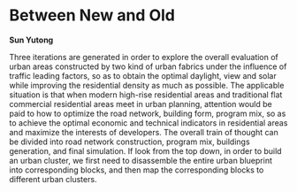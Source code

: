 # Between New and Old

**Sun Yutong**

Three iterations are generated in order to explore the overall evaluation of urban areas constructed by two kind of urban fabrics under the influence of traffic leading factors, so as to obtain the optimal daylight, view and solar while improving the residential density as much as possible. The applicable situation is that when modern high-rise residential areas and traditional flat commercial residential areas meet in urban planning, attention would be paid to how to optimize the road network, building form, program mix, so as to achieve the optimal economic and technical indicators in residential areas and maximize the interests of developers.
The overall train of thought can be divided into road network construction, program mix, buildings generation, and final simulation. If look from the top down, in order to build an urban cluster, we first need to disassemble the entire urban blueprint into corresponding blocks, and then map the corresponding blocks to different urban clusters. 
